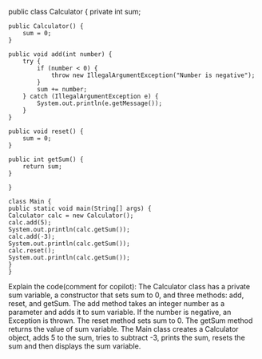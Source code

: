  public class Calculator {
    private int sum;

    public Calculator() {
        sum = 0;
    }

    public void add(int number) {
        try {
            if (number < 0) {
                throw new IllegalArgumentException("Number is negative");
            }
            sum += number;
        } catch (IllegalArgumentException e) {
            System.out.println(e.getMessage());
        }
    }

    public void reset() {
        sum = 0;
    }

    public int getSum() {
        return sum;
    }

    }

    class Main {
    public static void main(String[] args) {
    Calculator calc = new Calculator();
    calc.add(5);
    System.out.println(calc.getSum());
    calc.add(-3);
    System.out.println(calc.getSum());
    calc.reset();
    System.out.println(calc.getSum());
    }
    }

Explain the code(comment for copilot):
The Calculator class has a private sum variable, a constructor that sets sum to 0, and three methods: add, reset, and getSum.
The add method takes an integer number as a parameter and adds it to sum variable. If the number is negative, an Exception is thrown.
The reset method sets sum to 0.
The getSum method returns the value of sum variable.
The Main class creates a Calculator object, adds 5 to the sum, tries to subtract -3, prints the sum, resets the sum and then displays the sum variable.
